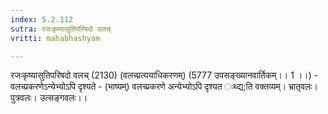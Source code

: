 ```yaml
---
index: 5.2.112
sutra: रजःकृष्यासुतिपरिषदो वलच्
vritti: mahabhashyam

---
```

 रजःकृष्यासुतिपरिषदो वलच् (2130) (वलच्प्रत्ययाधिकरणम्) (5777 उपसङ्ख्यानवार्तिकम्।। 1 ।।) - वलच्प्रकरणेऽन्येभ्योऽपि दृश्यते - (भाष्यम्) वलच्प्रकरणे अन्येभ्योऽपि दृश्यत ःथ्द्य;ति वक्तव्यम्। भ्रातृवलः। पुत्रवलः। उत्सङ्गवलः।। 